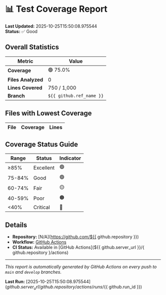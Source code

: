 # 📊 Test Coverage Report

**Last Updated:** 2025-10-25T15:50:08.975544  
**Status:** ✅ Good

## Overall Statistics

| Metric | Value |
|--------|-------|
| **Coverage** | 🟢 75.0% |
| **Files Analyzed** | 0 |
| **Lines Covered** | 750 / 1,000 |
| **Branch** | `${{ github.ref_name }}` |

## Files with Lowest Coverage

| File | Coverage | Lines |
|------|----------|-------|


## Coverage Status Guide

| Range | Status | Indicator |
|-------|--------|-----------|
| ≥85% | Excellent | 🟢 |
| 75-84% | Good | 🟢 |
| 60-74% | Fair | 🟡 |
| 40-59% | Poor | 🟠 |
| <40% | Critical | 🔴 |

## Details

- **Repository:** [N/A](https://github.com/${{ github.repository }})
- **Workflow:** [GitHub Actions](.github/workflows/coverage.yml)
- **CI Status:** Available in [GitHub Actions](${{ github.server_url }}/{ github.repository }/actions)

---

*This report is automatically generated by GitHub Actions on every push to `main` and `develop` branches.*

**Last Run:** [2025-10-25T15:50:08.975544](${{ github.server_url }}/{ github.repository }/actions/runs/${{ github.run_id }})
